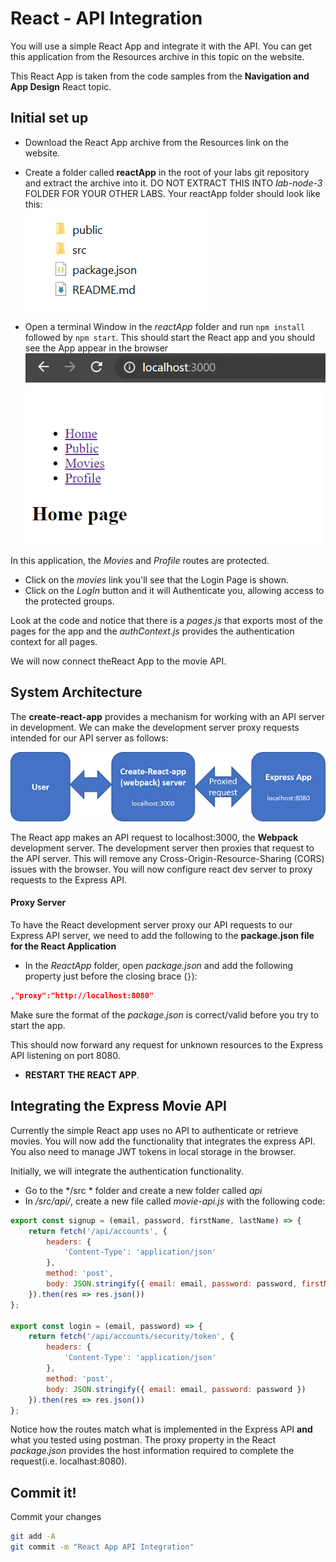 # React - API Integration

You will use a simple React App and integrate it with the API. You can get this application from the Resources archive in this topic on the website.

This React App is taken from the code samples from the  **Navigation and App Design** React topic. 

## Initial set up

+ Download the React App archive from the Resources link on the website.
+ Create a folder called **reactApp** in the root of your labs git repository and extract the archive into it.  DO NOT EXTRACT THIS INTO *lab-node-3* FOLDER FOR YOUR OTHER LABS. Your reactApp folder should look like this:  
  ![reactApp folder contents](.\img\7.png)

+ Open a terminal Window in the *reactApp* folder and run ``npm install`` followed by ``npm start``. This should start the React app and you should see the App appear in the browser  
  ![Simple React App](.\img\1.png)

In this application, the *Movies* and *Profile* routes are protected. 

+ Click on the *movies* link you'll see that the Login Page is shown. 
+ Click on the *LogIn* button and it will Authenticate you, allowing access to the protected groups.

Look at the code and notice that there is a *pages.js* that exports most of the  pages for the app and the *authContext.js* provides the authentication context for all pages.



We will now connect theReact App to the movie API. 

## System Architecture

The **create-react-app** provides a mechanism for working with an API server in development. We can make the development server proxy requests intended for our API server as follows:

![Development Architecture](./img/2.png)

The React app makes an API request to localhost:3000, the **Webpack** development server. The development server then proxies that request to the API server. This will remove any Cross-Origin-Resource-Sharing (CORS) issues with the browser.
You will now configure react dev server to proxy requests to the Express API.

#### Proxy Server
To have the React development server proxy our API requests to our Express API server, we need to add the following to the **package.json file for the React Application**

+ In the *ReactApp* folder, open *package.json* and add the following property just before the closing brace (``}``): 

```json
,"proxy":"http://localhost:8080"
```

Make sure the format of the *package.json* is correct/valid before you try to start the app.

This should now forward any request for unknown resources to the Express API listening on port 8080.

+ **RESTART THE REACT APP**.

## Integrating the Express Movie API

Currently the simple React app uses no API to authenticate or retrieve movies. You will now add the functionality that integrates the express API.  You also need to manage JWT tokens in local storage in the browser.

Initially, we will integrate the authentication functionality.

+ Go to the */src * folder and create a new folder called *api*
+ In  */src/api/*, create a new file called *movie-api.js* with the following code:

```javascript
export const signup = (email, password, firstName, lastName) => {
    return fetch('/api/accounts', {
        headers: {
            'Content-Type': 'application/json'
        },
        method: 'post',
        body: JSON.stringify({ email: email, password: password, firstName: firstName, lastName: lastName })
    }).then(res => res.json())
};

export const login = (email, password) => {
    return fetch('/api/accounts/security/token', {
        headers: {
            'Content-Type': 'application/json'
        },
        method: 'post',
        body: JSON.stringify({ email: email, password: password })
    }).then(res => res.json())
};

```

Notice how the routes match what is implemented in the Express API **and** what you tested using postman. The proxy property in the React *package.json* provides the host information required to complete the request(i.e. localhast:8080). 

## Commit it!
Commit your changes
~~~bash
git add -A
git commit -m "React App API Integration"
~~~
